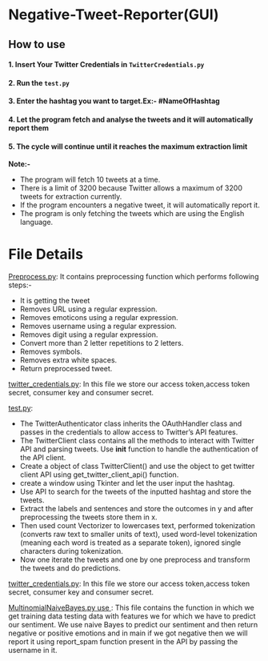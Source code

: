 # Negative-Tweet-Reporter(GUI)

## How to use 
#### 1. Insert Your Twitter Credentials in `TwitterCredentials.py`
#### 2. Run the `test.py`
#### 3. Enter the hashtag you want to target.Ex:- #NameOfHashtag
#### 4. Let the program fetch and analyse the tweets and it will automatically report them
#### 5. The cycle will continue until it reaches the maximum extraction limit


**Note:-** 
- The program will fetch 10 tweets at a time.
- There is a limit of 3200 because Twitter allows a maximum of 3200 tweets for extraction currently.
- If the program encounters a negative tweet, it will automatically report it.
- The program is only fetching the tweets which are using the English language.

# File Details

<a href="https://github.com/akbloodadarsh/Negative-Tweet-Reporter-Automatic/blob/master/PreProcess.py">Preprocess.py</a>: It contains preprocessing function which performs following steps:- 
- It is getting the tweet  
- Removes URL using a regular expression.
- Removes emoticons using a regular expression.
- Removes username using a regular expression.
- Removes digit using a regular expression.
- Convert more than 2 letter repetitions to 2 letters.
- Removes symbols.
- Removes extra white spaces.
- Return preprocessed tweet.

<a href="https://github.com/akbloodadarsh/Negative-Tweet-Reporter-Automatic/blob/master/twitter_credentials.py">twitter_credentials.py</a>: 
In this file we store our access token,access token secret, consumer key and consumer secret.

<a href="https://github.com/akbloodadarsh/Negative-Tweet-Reporter-Automatic/blob/master/test.py.py">test.py</a>: 
- The TwitterAuthenticator class inherits the OAuthHandler class and passes in the credentials to allow access to Twitter’s API features.
- The TwitterClient class contains all the methods to interact with Twitter API and parsing tweets. Use __init__ function to handle the authentication of the API client.
- Create a object of class TwitterClient() and use the object to get twitter client API using get_twitter_client_api() function.
- create a window using Tkinter and let the user input the hashtag.
- Use API to search for the tweets of the inputted hashtag and store the tweets.
- Extract the labels and sentences and store the outcomes in y and after preprocessing the tweets store them in x.
- Then used count Vectorizer to lowercases text, performed tokenization (converts raw text to smaller units of text), used word-level tokenization (meaning each word is treated as a separate token), ignored single characters during tokenization.
- Now one iterate the tweets and one by one preprocess and transform the tweets and do predictions.

<a href="https://github.com/akbloodadarsh/Negative-Tweet-Reporter-Automatic/blob/master/twitter_credentials.py">twitter_credentials.py</a>: 
In this file we store our access token,access token secret, consumer key and consumer secret.

<a href="https://github.com/akbloodadarsh/Negative-Tweet-Reporter-Automatic/blob/master/MultinomialNaiveBayes.py">MultinomialNaiveBayes.py use </a>: 
This file contains the function in which we get training data testing data with features we for which we have to predict our sentiment.
We use naive Bayes to predict our sentiment and then return negative or positive emotions and in main if we got negative then we will report it using report_spam function present in the API by passing the username in it.
